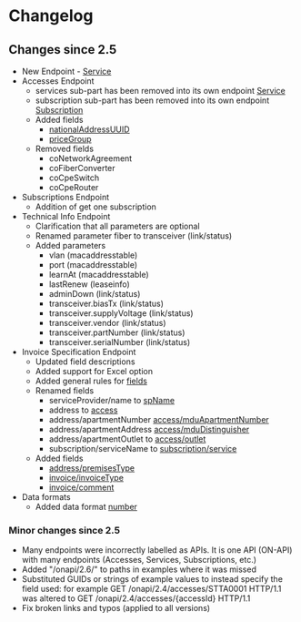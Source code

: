 # Changelog

## Changes since 2.5

 * New Endpoint - [Service](spec/services.md)
 * Accesses Endpoint
   - services sub-part has been removed into its own endpoint [Service](spec/services.md)
   - subscription sub-part has been removed into its own endpoint [Subscription](spec/subscriptions.md)
   - Added fields 
     - [nationalAddressUUID](spec/accesses.md#nationaladdressuuid)
     - [priceGroup](spec/accesses.md#pricegroup)
   - Removed fields
     - coNetworkAgreement
     - coFiberConverter
     - coCpeSwitch
     - coCpeRouter
 * Subscriptions Endpoint
   - Addition of get one subscription
 * Technical Info Endpoint
   - Clarification that all parameters are optional
   - Renamed parameter fiber to transceiver (link/status)
   - Added parameters
     - vlan (macaddresstable)
     - port (macaddresstable)
     - learnAt (macaddresstable)
     - lastRenew (leaseinfo)
     - adminDown (link/status)
     - transceiver.biasTx (link/status)
     - transceiver.supplyVoltage (link/status)
     - transceiver.vendor (link/status)
     - transceiver.partNumber (link/status)
     - transceiver.serialNumber (link/status)
 * Invoice Specification Endpoint
   - Updated field descriptions
   - Added support for Excel option
   - Added general rules for [fields](spec/invoice_specification.md#fields)
   - Renamed fields 
     - serviceProvider/name to [spName](spec/invoice_specification.md#spname)
     - address to [access](spec/invoice_specification.md#access)
     - address/apartmentNumber [access/mduApartmentNumber](spec/invoice_specification.md#accessmduapartmentnumber)
     - address/apartmentAddress [access/mduDistinguisher](spec/invoice_specification.md#accessmdudistinguisher)
     - address/apartmentOutlet to [access/outlet](spec/invoice_specification.md#accessoutlet)
     - subscription/serviceName to [subscription/service](spec/invoice_specification.md#subscriptionservice)
   - Added fields
     - [address/premisesType](invoice_specification.md#accesspremisestype)
     - [invoice/invoiceType](spec/invoice_specification.md#invoiceinvoicetype)
     - [invoice/comment](spec/invoice_specification.md#invoicecomment)
 * Data formats
   - Added data format [number](common/dataformats.md#number)

### Minor changes since 2.5
 * Many endpoints were incorrectly labelled as APIs. It is one API (ON-API) with many endpoints (Accesses, Services, Subscriptions, etc.)
 * Added "/onapi/2.6/" to paths in examples where it was missed
 * Substituted GUIDs or strings of example values to instead specify the field used: for example GET /onapi/2.4/accesses/STTA0001 HTTP/1.1 was altered to GET /onapi/2.4/accesses/{accessId} HTTP/1.1
 * Fix broken links and typos (applied to all versions)
 
